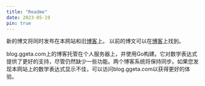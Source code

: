```yaml
---
title: "Readme"
date: 2023-05-19
pin: true
---
```


新的博文将同时发布在本网站和旧[博客](https://blog.ggeta.com)上。
以前的博文可以在[博客](https://blog.ggeta.com)上找到。

blog.ggeta.com上的博客托管在个人服务器上，并使用Go构建。它对数学表达式提供了更好的支持，尽管仍然缺少一些功能。两个博客系统将保持同步。如果您发现本网站上的数学表达式显示不佳，可以访问blog.ggeta.com以获得更好的体验。